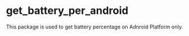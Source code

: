 # get_battery_per_android
 This package is used to get battery percentage on Adnroid Platform only.
